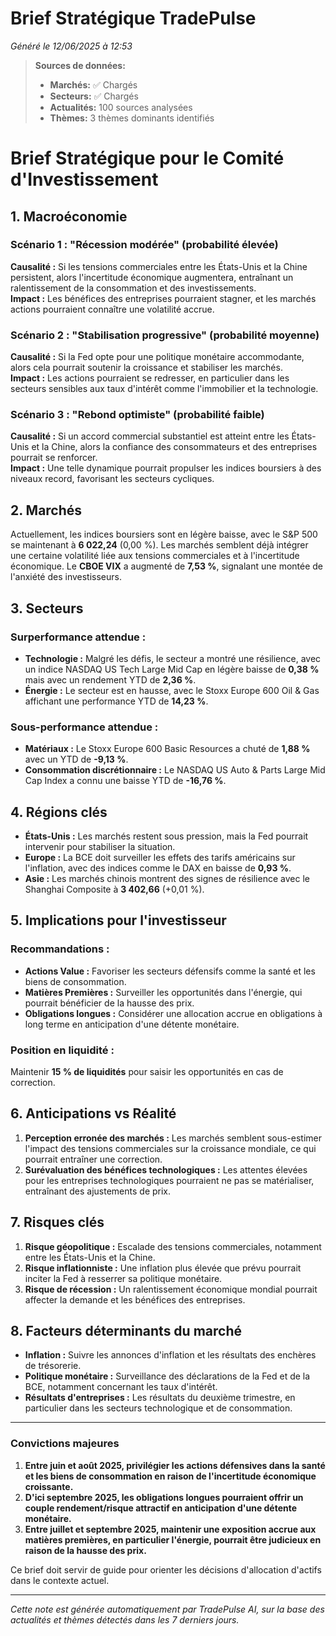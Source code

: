 # Brief Stratégique TradePulse

*Généré le 12/06/2025 à 12:53*

> **Sources de données:**
> - **Marchés:** ✅ Chargés
> - **Secteurs:** ✅ Chargés
> - **Actualités:** 100 sources analysées
> - **Thèmes:** 3 thèmes dominants identifiés

# Brief Stratégique pour le Comité d'Investissement

## 1. Macroéconomie

### Scénario 1 : "Récession modérée" (probabilité élevée)
**Causalité :** Si les tensions commerciales entre les États-Unis et la Chine persistent, alors l'incertitude économique augmentera, entraînant un ralentissement de la consommation et des investissements.  
**Impact :** Les bénéfices des entreprises pourraient stagner, et les marchés actions pourraient connaître une volatilité accrue.

### Scénario 2 : "Stabilisation progressive" (probabilité moyenne)
**Causalité :** Si la Fed opte pour une politique monétaire accommodante, alors cela pourrait soutenir la croissance et stabiliser les marchés.  
**Impact :** Les actions pourraient se redresser, en particulier dans les secteurs sensibles aux taux d'intérêt comme l'immobilier et la technologie.

### Scénario 3 : "Rebond optimiste" (probabilité faible)
**Causalité :** Si un accord commercial substantiel est atteint entre les États-Unis et la Chine, alors la confiance des consommateurs et des entreprises pourrait se renforcer.  
**Impact :** Une telle dynamique pourrait propulser les indices boursiers à des niveaux record, favorisant les secteurs cycliques.

## 2. Marchés

Actuellement, les indices boursiers sont en légère baisse, avec le S&P 500 se maintenant à **6 022,24** (0,00 %). Les marchés semblent déjà intégrer une certaine volatilité liée aux tensions commerciales et à l'incertitude économique. Le **CBOE VIX** a augmenté de **7,53 %**, signalant une montée de l'anxiété des investisseurs.

## 3. Secteurs

### Surperformance attendue :
- **Technologie :** Malgré les défis, le secteur a montré une résilience, avec un indice NASDAQ US Tech Large Mid Cap en légère baisse de **0,38 %** mais avec un rendement YTD de **2,36 %**.
- **Énergie :** Le secteur est en hausse, avec le Stoxx Europe 600 Oil & Gas affichant une performance YTD de **14,23 %**.

### Sous-performance attendue :
- **Matériaux :** Le Stoxx Europe 600 Basic Resources a chuté de **1,88 %** avec un YTD de **-9,13 %**.
- **Consommation discrétionnaire :** Le NASDAQ US Auto & Parts Large Mid Cap Index a connu une baisse YTD de **-16,76 %**.

## 4. Régions clés

- **États-Unis :** Les marchés restent sous pression, mais la Fed pourrait intervenir pour stabiliser la situation.
- **Europe :** La BCE doit surveiller les effets des tarifs américains sur l'inflation, avec des indices comme le DAX en baisse de **0,93 %**.
- **Asie :** Les marchés chinois montrent des signes de résilience avec le Shanghai Composite à **3 402,66** (+0,01 %).

## 5. Implications pour l'investisseur

### Recommandations :
- **Actions Value :** Favoriser les secteurs défensifs comme la santé et les biens de consommation.
- **Matières Premières :** Surveiller les opportunités dans l'énergie, qui pourrait bénéficier de la hausse des prix.
- **Obligations longues :** Considérer une allocation accrue en obligations à long terme en anticipation d'une détente monétaire.

### Position en liquidité :
Maintenir **15 % de liquidités** pour saisir les opportunités en cas de correction.

## 6. Anticipations vs Réalité

1. **Perception erronée des marchés :** Les marchés semblent sous-estimer l'impact des tensions commerciales sur la croissance mondiale, ce qui pourrait entraîner une correction.
2. **Surévaluation des bénéfices technologiques :** Les attentes élevées pour les entreprises technologiques pourraient ne pas se matérialiser, entraînant des ajustements de prix.

## 7. Risques clés

1. **Risque géopolitique :** Escalade des tensions commerciales, notamment entre les États-Unis et la Chine.
2. **Risque inflationniste :** Une inflation plus élevée que prévu pourrait inciter la Fed à resserrer sa politique monétaire.
3. **Risque de récession :** Un ralentissement économique mondial pourrait affecter la demande et les bénéfices des entreprises.

## 8. Facteurs déterminants du marché

- **Inflation :** Suivre les annonces d'inflation et les résultats des enchères de trésorerie.
- **Politique monétaire :** Surveillance des déclarations de la Fed et de la BCE, notamment concernant les taux d'intérêt.
- **Résultats d'entreprises :** Les résultats du deuxième trimestre, en particulier dans les secteurs technologique et de consommation.

---

### Convictions majeures
1. **Entre juin et août 2025, privilégier les actions défensives dans la santé et les biens de consommation en raison de l'incertitude économique croissante.**
2. **D'ici septembre 2025, les obligations longues pourraient offrir un couple rendement/risque attractif en anticipation d'une détente monétaire.**
3. **Entre juillet et septembre 2025, maintenir une exposition accrue aux matières premières, en particulier l'énergie, pourrait être judicieux en raison de la hausse des prix.**

Ce brief doit servir de guide pour orienter les décisions d'allocation d'actifs dans le contexte actuel.

---

*Cette note est générée automatiquement par TradePulse AI, sur la base des actualités et thèmes détectés dans les 7 derniers jours.*
